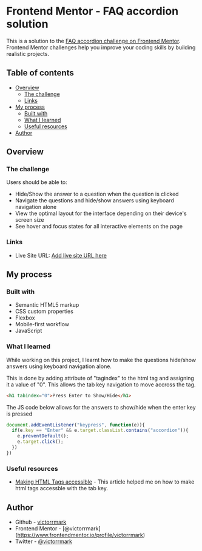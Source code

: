 # Frontend Mentor - FAQ accordion solution

This is a solution to the [FAQ accordion challenge on Frontend Mentor](https://www.frontendmentor.io/challenges/faq-accordion-wyfFdeBwBz). Frontend Mentor challenges help you improve your coding skills by building realistic projects. 

## Table of contents

- [Overview](#overview)
  - [The challenge](#the-challenge)
  - [Links](#links)
- [My process](#my-process)
  - [Built with](#built-with)
  - [What I learned](#what-i-learned)
  - [Useful resources](#useful-resources)
- [Author](#author)


## Overview

### The challenge

Users should be able to:

- Hide/Show the answer to a question when the question is clicked
- Navigate the questions and hide/show answers using keyboard navigation alone
- View the optimal layout for the interface depending on their device's screen size
- See hover and focus states for all interactive elements on the page

### Links

- Live Site URL: [Add live site URL here](https://your-live-site-url.com)

## My process

### Built with

- Semantic HTML5 markup
- CSS custom properties
- Flexbox
- Mobile-first workflow
- JavaScript

### What I learned

While working on this project, I learnt how to make the questions hide/show answers using keyboard navigation alone.

This is done by adding attribute of "tagindex" to the html tag and assigning it a value of "0". This allows the tab key navigation to move accross the tag.

```html
<h1 tabindex="0">Press Enter to Show/Hide</h1>
```
The JS code below allows for the answers to show/hide when the enter key is pressed

```js
document.addEventListener("keypress", function(e)){
  if(e.key == "Enter" && e.target.classList.contains("accordion")){
    e.preventDefault();
    e.target.click();
  })
})
```

### Useful resources

- [Making HTML Tags accessible](https://www.brianshim.com/webtricks/make-html-tag-selectable-using-tab-accessibility/) - This article helped me on how to make html tags accessble with the tab key.


## Author

- Github - [victorrmark](https://www.github.com/victorrmark)
- Frontend Mentor - [@victorrmark] (https://www.frontendmentor.io/profile/victorrmark)
- Twitter - [@victorrmark](https://www.twitter.com/victorrmark)
